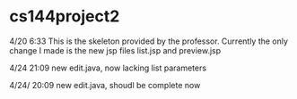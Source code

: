 # cs144project2

4/20 6:33
This is the skeleton provided by the professor. Currently the only change I made is the new jsp files list.jsp and preview.jsp

4/24 21:09
new edit.java, now lacking list parameters

4/24/ 20:09 
new edit.java, shoudl be complete now
